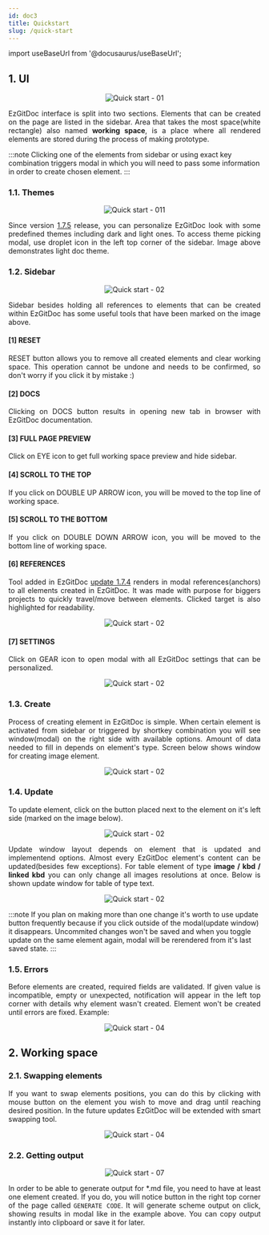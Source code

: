 ```yaml
---
id: doc3
title: Quickstart
slug: /quick-start
---
```


import useBaseUrl from '@docusaurus/useBaseUrl';

## 1. UI

<p align="center">
<img src={useBaseUrl('img/quickStart/1.png')} alt="Quick start - 01"/>
</p>

<p align="justify">
EzGitDoc interface is split into two sections. Elements that can be created on the page are listed in the sidebar. Area that takes the most space(white rectangle) also named <strong>working space</strong>, is a place where all rendered elements are stored during the process of making prototype.
</p>

:::note
Clicking one of the elements from sidebar or using exact key combination triggers modal in which you will need to pass some information in order to create chosen element.
:::

### 1.1. Themes

<p align="center">
<img src={useBaseUrl('img/quickStart/1.1.png')} alt="Quick start - 011"/>
</p>

<p align="justify">
Since version <a href="https://trolit.github.io/EzGitDoc-documentation/changelog#v175-16102020" target="_blank">1.7.5</a> release, you can personalize EzGitDoc look with some predefined themes including dark and light ones. To access theme picking modal, use droplet icon in the left top corner of the sidebar. Image above demonstrates light doc theme.
</p>


### 1.2. Sidebar

<p align="center">
<img src={useBaseUrl('img/quickStart/2.png')} alt="Quick start - 02"/>
</p>

<p align="justify">
Sidebar besides holding all references to elements that can be created within EzGitDoc has some useful tools that have been marked on the image above.
</p>

#### [1] RESET

<p align="justify">
RESET button allows you to remove all created elements and clear working space. This operation cannot be undone and needs to be confirmed, so don't worry if you click it by mistake :) 
</p>

#### [2] DOCS

<p align="justify">
Clicking on DOCS button results in opening new tab in browser with EzGitDoc documentation.
</p>

#### [3] FULL PAGE PREVIEW

<p align="justify">
Click on EYE icon to get full working space preview and hide sidebar.
</p>

#### [4] SCROLL TO THE TOP

<p align="justify">
If you click on DOUBLE UP ARROW icon, you will be moved to the top line of working space.
</p>

#### [5] SCROLL TO THE BOTTOM

<p align="justify">
If you click on DOUBLE DOWN ARROW icon, you will be moved to the bottom line of working space.
</p>

#### [6] REFERENCES

<p align="justify">
Tool added in EzGitDoc <a href="https://trolit.github.io/EzGitDoc-documentation/changelog#v174-10102020" target="_blank">update 1.7.4</a> renders in modal references(anchors) to all elements created in EzGitDoc. It was made with purpose for biggers projects to quickly travel/move between elements. Clicked target is also highlighted for readability. 
</p>

<p align="center">
<img src={useBaseUrl('img/quickStart/3.png')} alt="Quick start - 02"/>
</p>

#### [7] SETTINGS

<p align="justify">
Click on GEAR icon to open modal with all EzGitDoc settings that can be personalized.
</p>

<p align="center">
<img src={useBaseUrl('img/quickStart/4.png')} alt="Quick start - 02"/>
</p>

### 1.3. Create

<p align="justify">
Process of creating element in EzGitDoc is simple. When certain element is activated from sidebar or triggered by shortkey combination you will see window(modal) on the right side with available options. Amount of data needed to fill in depends on element's type. Screen below shows window for creating image element.
</p>

<p align="center">
<img src={useBaseUrl('img/quickStart/5.png')} alt="Quick start - 02"/>
</p>

### 1.4. Update

<p align="justify">
To update element, click on the button placed next to the element on it's left side (marked on the image below).
</p>

<p align="center">
<img src={useBaseUrl('img/quickStart/6.png')} alt="Quick start - 02"/>
</p>

<p align="justify">
Update window layout depends on element that is updated and implementend options. Almost every EzGitDoc element's content can be updated(besides few exceptions). For table element of type <strong>image / kbd / linked kbd</strong> you can only change all images resolutions at once. Below is shown update window for table of type text. 
</p>

<p align="center">
<img src={useBaseUrl('img/quickStart/7.png')} alt="Quick start - 02"/>
</p>

:::note
If you plan on making more than one change it's worth to use update button frequently because if you click outside of the modal(update window) it disappears. Uncommited changes won't be saved and when you toggle update on the same element again, modal will be rerendered from it's last saved state. 
:::

### 1.5. Errors

<p align="justify">
Before elements are created, required fields are validated. If given value is incompatible, empty or unexpected, notification will appear in the left top corner with details why element wasn't created. Element won't be created until errors are fixed. Example:
</p>

<p align="center">
<img src={useBaseUrl('img/quickStart/8.png')} alt="Quick start - 04"/>
</p>

## 2. Working space

### 2.1. Swapping elements

<p align="justify">
If you want to swap elements positions, you can do this by clicking with mouse button on the element you wish to move and drag until reaching desired position. In the future updates EzGitDoc will be extended with smart swapping tool.
</p>

<p align="center">
<img src={useBaseUrl('img/quickStart/9.gif')} alt="Quick start - 04"/>
</p>

### 2.2. Getting output

<p align="center">
<img src={useBaseUrl('img/quickStart/10.png')} alt="Quick start - 07"/>
</p>

<p align="justify">
In order to be able to generate output for *.md file, you need to have at least one element created. If you do, you will notice button in the right top corner of the page called <code>GENERATE CODE</code>. It will generate scheme output on click, showing results in modal like in the example above. You can copy output instantly into clipboard or save it for later.
</p>